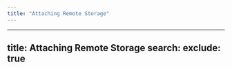 ```yaml
---
title: "Attaching Remote Storage"
---
```

---

title: Attaching Remote Storage
search:
  exclude: true
---
